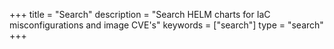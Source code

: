 +++
title = "Search"
description = "Search HELM charts for IaC misconfigurations and image CVE's"
keywords = ["search"]
type = "search"
+++
